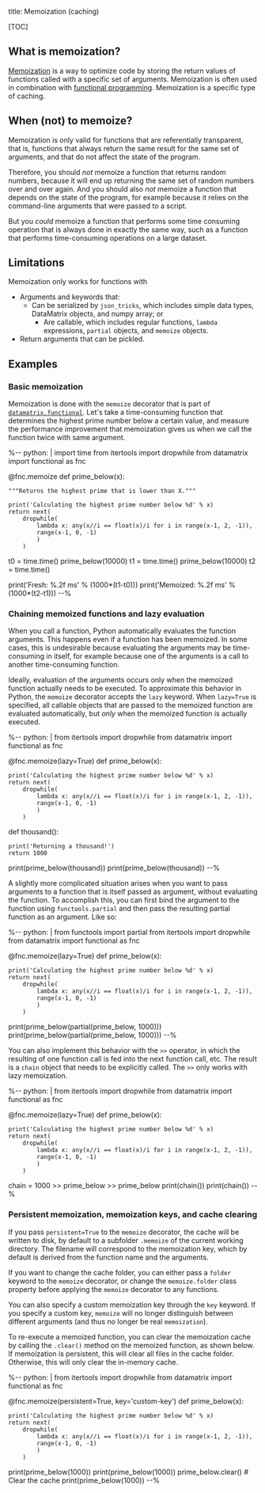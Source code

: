 title: Memoization (caching)

[TOC]


## What is memoization?

[Memoization](https://en.wikipedia.org/wiki/Memoization) is a way to optimize code by storing the return values of functions called with a specific set of arguments. Memoization is often used in combination with [functional programming](%link:functional%). Memoization is a specific type of caching.


## When (not) to memoize?

Memoization is only valid for functions that are referentially transparent, that is, functions that always return the same result for the same set of arguments, and that do not affect the state of the program.

Therefore, you should *not* memoize a function that returns random numbers, because it will end up returning the same set of random numbers over and over again. And you should also *not* memoize a function that depends on the state of the program, for example because it relies on the command-line arguments that were passed to a script.

But you *could* memoize a function that performs some time consuming operation that is always done in exactly the same way, such as a function that performs time-consuming operations on a large dataset.


## Limitations

Memoization only works for functions with

- Arguments and keywords that:
  - Can be serialized by `json_tricks`, which includes simple data types, DataMatrix objects, and numpy array; or
	- Are callable, which includes regular functions, `lambda` expressions, `partial` objects, and `memoize` objects.
- Return arguments that can be pickled.


## Examples

### Basic memoization

Memoization is done with the `memoize` decorator that is part of [`datamatrix.functional`](%link:functional%). Let's take a time-consuming function that determines the highest prime number below a certain value, and measure the performance improvement that memoization gives us when we call the function twice with same argument.

%--
python: |
 import time
 from itertools import dropwhile
 from datamatrix import functional as fnc


 @fnc.memoize
 def prime_below(x):

 	"""Returns the highest prime that is lower than X."""

 	print('Calculating the highest prime number below %d' % x)
 	return next(
 		dropwhile(
 			lambda x: any(x//i == float(x)/i for i in range(x-1, 2, -1)),
 			range(x-1, 0, -1)
 			)
 		)


 t0 = time.time()
 prime_below(10000)
 t1 = time.time()
 prime_below(10000)
 t2 = time.time()

 print('Fresh: %.2f ms' % (1000*(t1-t0)))
 print('Memoized: %.2f ms' % (1000*(t2-t1)))
--%


### Chaining memoized functions and lazy evaluation

When you call a function, Python automatically evaluates the function arguments. This happens even if a function has been memoized. In some cases, this is undesirable because evaluating the arguments may be time-consuming in itself, for example because one of the arguments is a call to another time-consuming function.

Ideally, evaluation of the arguments occurs only when the memoized function actually needs to be executed. To approximate this behavior in Python, the `memoize` decorator accepts the `lazy` keyword. When `lazy=True` is specified, all callable objects that are passed to the memoized function are evaluated automatically, but *only* when the memoized function is actually executed.

%--
python: |
 from itertools import dropwhile
 from datamatrix import functional as fnc


 @fnc.memoize(lazy=True)
 def prime_below(x):

 	print('Calculating the highest prime number below %d' % x)
 	return next(
 		dropwhile(
 			lambda x: any(x//i == float(x)/i for i in range(x-1, 2, -1)),
 			range(x-1, 0, -1)
 			)
 		)


 def thousand():

 	print('Returning a thousand!')
 	return 1000


 print(prime_below(thousand))
 print(prime_below(thousand))
--%


A slightly more complicated situation arises when you want to pass arguments to a function that is itself passed as argument, without evaluating the function. To accomplish this, you can first bind the argument to the function using `functools.partial` and then pass the resulting partial function as an argument. Like so:

%--
python: |
 from functools import partial
 from itertools import dropwhile
 from datamatrix import functional as fnc


 @fnc.memoize(lazy=True)
 def prime_below(x):

 	print('Calculating the highest prime number below %d' % x)
 	return next(
 		dropwhile(
 			lambda x: any(x//i == float(x)/i for i in range(x-1, 2, -1)),
 			range(x-1, 0, -1)
 			)
 		)

 print(prime_below(partial(prime_below, 1000)))
 print(prime_below(partial(prime_below, 1000)))
--%

You can also implement this behavior with the `>>` operator, in which the resulting of one function call is fed into the next function call, etc. The result is a `chain` object that needs to be explicitly called. The `>>` only works
with lazy memoization.

%--
python: |
 from itertools import dropwhile
 from datamatrix import functional as fnc


 @fnc.memoize(lazy=True)
 def prime_below(x):

 	print('Calculating the highest prime number below %d' % x)
 	return next(
 		dropwhile(
 			lambda x: any(x//i == float(x)/i for i in range(x-1, 2, -1)),
 			range(x-1, 0, -1)
 			)
 		)

 chain = 1000 >> prime_below >> prime_below
 print(chain())
 print(chain())
--%



### Persistent memoization, memoization keys, and cache clearing

If you pass `persistent=True` to the `memoize` decorator, the cache will be written to disk, by default to a subfolder `.memoize` of the current working directory. The filename will correspond to the memoization key, which by default is derived from the function name and the arguments.

If you want to change the cache folder, you can either pass a `folder` keyword to the `memoize` decorator, or change the `memoize.folder` class property before applying the `memoize` decorator to any functions.

You can also specify a custom memoization key through the `key` keyword. If you specify a custom key, `memoize` will no longer distinguish between different arguments (and thus no longer be real `memoization`).

To re-execute a memoized function, you can clear the memoization cache by calling the `.clear()` method on the memoized function, as shown below. If memoization is persistent, this will clear all files in the cache folder. Otherwise, this will only clear the in-memory cache.


%--
python: |
 from itertools import dropwhile
 from datamatrix import functional as fnc


 @fnc.memoize(persistent=True, key='custom-key')
 def prime_below(x):

 	print('Calculating the highest prime number below %d' % x)
 	return next(
 		dropwhile(
 			lambda x: any(x//i == float(x)/i for i in range(x-1, 2, -1)),
 			range(x-1, 0, -1)
 			)
 		)


 print(prime_below(1000))
 print(prime_below(1000))
 prime_below.clear() # Clear the cache
 print(prime_below(1000))
--%
